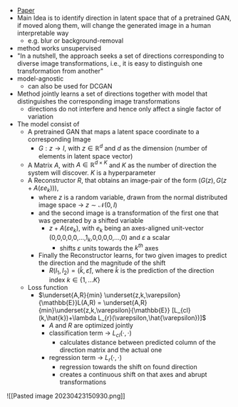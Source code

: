 - [Paper](https://proceedings.mlr.press/v119/voynov20a.html)
- Main Idea is to identify direction in latent space that of a pretrained GAN, if moved along them, will change the generated image in a human interpretable way
	- e.g. blur or background-removal
- method works unsupervised
- "In a nutshell, the approach seeks a set of directions corresponding to diverse image transformations, i.e., it is easy to distinguish one transformation from another"
- model-agnostic
	- can also be used for DCGAN
- Method jointly learns a set of directions together with model that distinguishes the corresponding image transformations
	- directions do not interfere and hence only affect a single factor of variation
- The model consist of
	- A pretrained GAN that maps a latent space coordinate to a corresponding Image
		- $G:z\longrightarrow I$, with $z \in \mathbb{R}^{d}$ and $d$ as the dimension (number of elements in latent space vector)
	- A Matrix $A$, with $A \in \mathbb{R}^{d \times K}$ and $K$ as the number of direction the system will discover. $K$ is a hyperparameter
	- A Reconstructor $R$, that obtains an image-pair of the form $(G(z), G(z+A(\varepsilon e_{k})))$,
		- where $z$ is a random variable, drawn from the normal distributed image space -> $z \sim \mathcal{N}(0,I)$
		- and the second image is a transformation of the first one that was generated by a shifted variable
			- $z+A(\varepsilon e_{k})$, with $e_{k}$ being an axes-aligned unit-vector (0,0,0,0,0,...,$1_{k}$,0,0,0,0,...,0) and $\varepsilon$ a scalar
				- shifts $\varepsilon$ units towards the $k^{th}$ axes
		- Finally the Reconstructor learns, for two given images to predict the direction and the magnitude of the shift
			- $R(I_{1}, I_{2}) = (\hat{k}, \hat{\varepsilon})$, where $\hat{k}$ is the prediction of the direction index $k \in \{1,...K\}$
	- Loss function
		- $\underset{A,R}{min} \underset{z,k,\varepsilon}{\mathbb{E}}L(A,R) = \underset{A,R}{min}\underset{z,k,\varepsilon}{\mathbb{E}} [L_{cl}(k,\hat{k})+\lambda L_{r}(\varepsilon,\hat{\varepsilon})]$
			- $A$ and $R$ are optimized jointly
			- classification term -> $L_{cl}(\cdot,\cdot)$
				- calculates distance between predicted column of the direction matrix and the actual one
			- regression term     -> $L_{r}(\cdot,\cdot)$
				- regression towards the shift on found direction
				- creates a continuous shift on that axes and abrupt transformations



![[Pasted image 20230423150930.png]]



